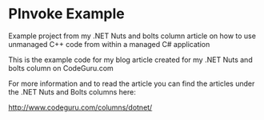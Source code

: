 PInvoke Example
================

Example project from my .NET Nuts and bolts column article on how to use unmanaged C++ code from within a managed C# application

This is the example code for my blog article created for my .NET Nuts and bolts column on CodeGuru.com

For more information and to read the article you can find the articles under the .NET Nuts and Bolts columns here:

http://www.codeguru.com/columns/dotnet/
